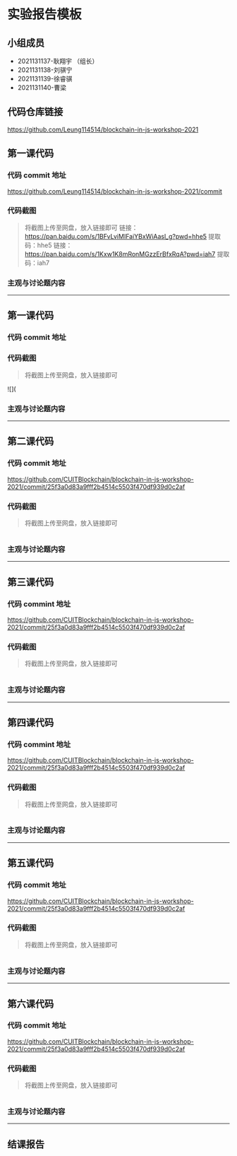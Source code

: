 # 实验报告模板

## 小组成员

- 2021131137-耿翔宇 （组长）
- 2021131138-刘骐宁
- 2021131139-徐睿骐
- 2021131140-曹梁


## 代码仓库链接

https://github.com/Leung114514/blockchain-in-js-workshop-2021



## 第一课代码


### 代码 commit 地址
https://github.com/Leung114514/blockchain-in-js-workshop-2021/commit



### 代码截图

> 将截图上传至网盘，放入链接即可
链接：https://pan.baidu.com/s/1BFvLviMIFaiYBxWiAasl_g?pwd=hhe5
提取码：hhe5
> 链接：https://pan.baidu.com/s/1Kxw1K8mRonMGzzErBfxRqA?pwd=iah7
提取码：iah7



### 主观与讨论题内容

---



## 第一课代码


### 代码 commit 地址



### 代码截图

> 将截图上传至网盘，放入链接即可

![](


### 主观与讨论题内容


---



## 第二课代码


### 代码 commit 地址

https://github.com/CUITBlockchain/blockchain-in-js-workshop-2021/commit/25f3a0d83a9fff2b4514c5503f470df939d0c2af


### 代码截图

> 将截图上传至网盘，放入链接即可

![]()


### 主观与讨论题内容



---


## 第三课代码


### 代码 commint 地址

https://github.com/CUITBlockchain/blockchain-in-js-workshop-2021/commit/25f3a0d83a9fff2b4514c5503f470df939d0c2af


### 代码截图

> 将截图上传至网盘，放入链接即可

![]()


### 主观与讨论题内容



---




## 第四课代码


### 代码 commint 地址

https://github.com/CUITBlockchain/blockchain-in-js-workshop-2021/commit/25f3a0d83a9fff2b4514c5503f470df939d0c2af


### 代码截图

> 将截图上传至网盘，放入链接即可

![]()


### 主观与讨论题内容



---




## 第五课代码


### 代码 commit 地址

https://github.com/CUITBlockchain/blockchain-in-js-workshop-2021/commit/25f3a0d83a9fff2b4514c5503f470df939d0c2af


### 代码截图

> 将截图上传至网盘，放入链接即可

![]()


### 主观与讨论题内容



---




## 第六课代码


### 代码 commit 地址

https://github.com/CUITBlockchain/blockchain-in-js-workshop-2021/commit/25f3a0d83a9fff2b4514c5503f470df939d0c2af


### 代码截图

> 将截图上传至网盘，放入链接即可

![]()


### 主观与讨论题内容



---


## 结课报告





